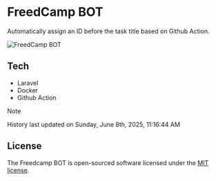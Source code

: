 # FreedCamp BOT

Automatically assign an ID before the task title based on Github Action.

![FreedCamp BOT](https://repository-images.githubusercontent.com/737932867/7d34798b-2680-471c-b089-a78a718d3d6a)

## Tech

- Laravel
- Docker
- Github Action

> [!NOTE]  
> History last updated on Sunday, June 8th, 2025, 11:16:44 AM

## License

The Freedcamp BOT is open-sourced software licensed under the [MIT license](https://opensource.org/licenses/MIT).
